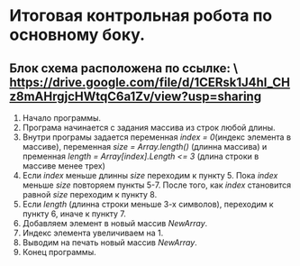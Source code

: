 
# Итоговая контрольная робота по основному боку.

   ## Блок схема расположена по ссылке: \ https://drive.google.com/file/d/1CERsk1J4hI_CHz8mAHrgjcHWtqC6a1Zv/view?usp=sharing

1. Начало программы.
2. Програма начинается с задания массива из строк любой длины.
3. Внутри програмы задается переменная *index = 0*(индекс элемента в массиве), переменная *size = Array.length()* (длинна массива) и пременная *length = Array[index].Length <= 3* (длина строки в массиве менее трех)
4. Если *index* меньше длинны *size* переходим к пункту 5. Пока *index* меньше *size* повторяем пункты 5-7. После того, как *index* становится равной *size* переходим к пункту 8.
5. Если *length* (длинна строки меньше 3-х символов), переходим к пункту 6, иначе к пункту 7.
6. Добавляем элемент в новый массив *NewArray*.
7. Индекс элемента увеличиваем на 1.
8. Выводим на печать новый массив *NewArray*.
9. Конец программы.

